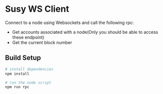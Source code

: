 # Susy WS Client

Connect to a node using Websockets and call the following rpc:
- Get accounts associated with a node(Only you should be able to access these endpoint)
- Get the current block number


## Build Setup

``` bash
# install dependencies
npm install

# run the node script
npm run rpc

```
